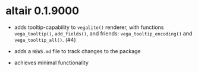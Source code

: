 # altair 0.1.9000

* adds tooltip-capability to `vegalite()` renderer, with functions `vega_tooltip()`, `add_fields()`, and friends: `vega_tooltip_encoding()` and `vega_tooltip_all()`. (#4) 
 
* adds a `NEWS.md` file to track changes to the package

* achieves minimal functionality
